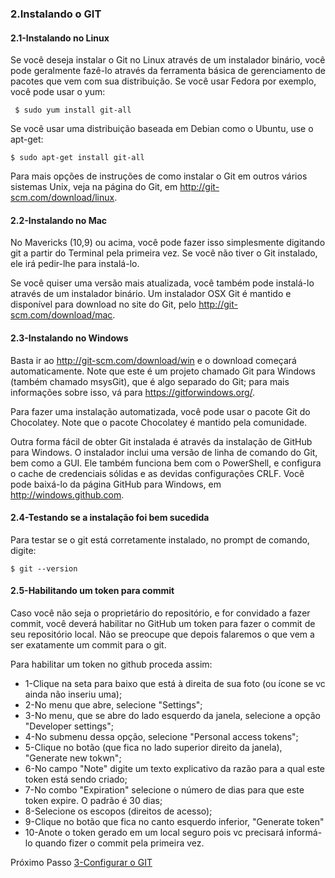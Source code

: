 ### 2.Instalando o GIT

#### 2.1-Instalando no  Linux

Se você deseja instalar o Git no Linux através de um instalador binário, você pode geralmente fazê-lo através da ferramenta básica de gerenciamento de pacotes que vem com sua distribuição. Se você usar Fedora por exemplo, você pode usar o yum:

` $ sudo yum install git-all`

Se você usar uma distribuição baseada em Debian como o Ubuntu, use o apt-get:

`$ sudo apt-get install git-all`

Para mais opções de instruções de como instalar o Git em outros vários sistemas Unix, veja na página do Git, em http://git-scm.com/download/linux.

#### 2.2-Instalando no Mac
No Mavericks (10,9) ou acima, você pode fazer isso simplesmente digitando git a partir do Terminal pela primeira vez. Se você não tiver o Git instalado, ele irá pedir-lhe para instalá-lo.

Se você quiser uma versão mais atualizada, você também pode instalá-lo através de um instalador binário. Um instalador OSX Git é mantido e disponível para download no site do Git, pelo http://git-scm.com/download/mac.

#### 2.3-Instalando no Windows
 Basta ir ao http://git-scm.com/download/win e o download começará automaticamente. Note que este é um projeto chamado Git para Windows (também chamado msysGit), que é algo separado do Git; para mais informações sobre isso, vá para https://gitforwindows.org/.

Para fazer uma instalação automatizada, você pode usar o pacote Git do Chocolatey. Note que o pacote Chocolatey é mantido pela comunidade.

Outra forma fácil de obter Git instalada é através da instalação de GitHub para Windows. O instalador inclui uma versão de linha de comando do Git, bem como a GUI. Ele também funciona bem com o PowerShell, e configura o cache de credenciais sólidas e as devidas configurações CRLF.  Você pode baixá-lo da página GitHub para Windows, em http://windows.github.com.

#### 2.4-Testando se a instalação foi bem sucedida

Para testar se o git está corretamente instalado, no prompt de comando, digite:

````
$ git --version
````


#### 2.5-Habilitando um token para commit

Caso você não seja o proprietário do repositório, e for convidado a fazer commit, você deverá habilitar no GitHub um token para fazer o commit de seu repositório local. Não se preocupe que depois falaremos o que vem a ser exatamente um commit para o git.

Para habilitar um token no github proceda assim:

- 1-Clique na seta para baixo que está à direita de sua foto (ou ícone se vc ainda não inseriu uma);
-  2-No menu que abre, selecione "Settings";
-  3-No menu, que se abre do lado esquerdo da janela, selecione a opção "Developer settings";
- 4-No submenu dessa opção, selecione "Personal access tokens";
- 5-Clique no botão (que fica no lado superior direito da janela), "Generate new tokwn";
- 6-No campo "Note" digite um texto explicativo da razão para a qual este token está sendo criado;
- 7-No combo "Expiration" selecione o número de dias para que este token expire. O padrão é 30 dias;
- 8-Selecione os escopos (direitos de acesso);
- 9-Clique no botão que fica no canto esquerdo inferior, "Generate token"
- 10-Anote o token gerado em um local seguro pois vc precisará informá-lo quando fizer o commit pela primeira vez.


Próximo Passo [3-Configurar o GIT](../3-Configuracao/README.md)
